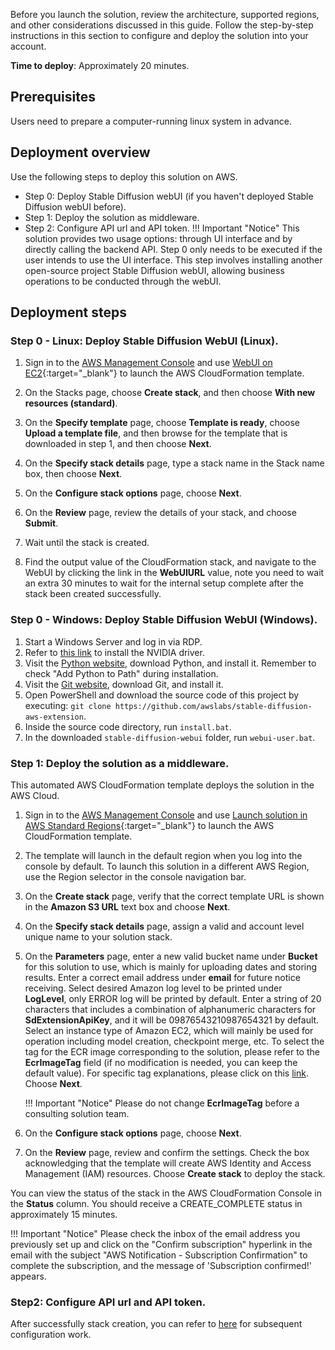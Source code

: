 Before you launch the solution, review the architecture, supported regions, and other considerations discussed in this guide. Follow the step-by-step instructions in this section to configure and deploy the solution into your account.

**Time to deploy**: Approximately 20 minutes.

## Prerequisites
Users need to prepare a computer-running linux system in advance.


## Deployment overview

Use the following steps to deploy this solution on AWS. 

- Step 0: Deploy Stable Diffusion webUI (if you haven't deployed Stable Diffusion webUI before). 
- Step 1: Deploy the solution as middleware.
- Step 2: Configure API url and API token.
!!! Important "Notice" 
    This solution provides two usage options: through UI interface and by directly calling the backend API. Step 0 only needs to be executed if the user intends to use the UI interface. This step involves installing another open-source project Stable Diffusion webUI, allowing business operations to be conducted through the webUI.


## Deployment steps

### Step 0 - Linux: Deploy Stable Diffusion WebUI (Linux).

1. Sign in to the [AWS Management Console](https://console.aws.amazon.com/) and use [WebUI on EC2](https://console.aws.amazon.com/cloudformation/home?#/stacks/create/template?stackName=stable-diffusion-aws&templateURL=https://aws-gcr-solutions-us-east-1.s3.amazonaws.com/extension-for-stable-diffusion-on-aws/ec2.yaml){:target="_blank"} to launch the AWS CloudFormation template.

2. On the Stacks page, choose **Create stack**, and then choose **With new resources (standard)**.

3. On the **Specify template** page, choose **Template is ready**, choose **Upload a template file**, and then browse for the template that is downloaded in step 1, and then choose **Next**.

4. On the **Specify stack details** page, type a stack name in the Stack name box, then choose **Next**.

5. On the **Configure stack options** page, choose **Next**.

6. On the **Review** page, review the details of your stack, and choose **Submit**.

7. Wait until the stack is created.

8. Find the output value of the CloudFormation stack, and navigate to the WebUI by clicking the link in the **WebUIURL** value, note you need to wait an extra 30 minutes to wait for the internal setup complete after the stack been created successfully.

### Step 0 - Windows: Deploy Stable Diffusion WebUI (Windows).
1. Start a Windows Server and log in via RDP.
2. Refer to [this link](https://docs.aws.amazon.com/en_us/AWSEC2/latest/WindowsGuide/install-nvidia-driver.html) to install the NVIDIA driver.
3. Visit the [Python website](https://www.python.org/downloads/release/python-3106/), download Python, and install it. Remember to check "Add Python to Path" during installation.
4. Visit the [Git website](https://git-scm.com/download/win), download Git, and install it.
5. Open PowerShell and download the source code of this project by executing: `git clone https://github.com/awslabs/stable-diffusion-aws-extension`.
6. Inside the source code directory, run `install.bat`.
7. In the downloaded `stable-diffusion-webui` folder, run `webui-user.bat`.


### Step 1: Deploy the solution as a middleware.
This automated AWS CloudFormation template deploys the solution in the AWS Cloud.

1. Sign in to the [AWS Management Console](https://console.aws.amazon.com/) and use [Launch solution in AWS Standard Regions](https://console.aws.amazon.com/cloudformation/home?#/stacks/create/template?stackName=stable-diffusion-aws&templateURL=https://aws-gcr-solutions.s3.amazonaws.com/stable-diffusion-aws-extension-github-mainline/latest/custom-domain/Extension-for-Stable-Diffusion-on-AWS.template.json){:target="_blank"} to launch the AWS CloudFormation template.   
2. The template will launch in the default region when you log into the console by default. To launch this solution in a different AWS Region, use the Region selector in the console navigation bar.
3. On the **Create stack** page, verify that the correct template URL is shown in the **Amazon S3 URL** text box and choose **Next**.

4. On the **Specify stack details** page, assign a valid and account level unique name to your solution stack. 
5. On the **Parameters** page, enter a new valid bucket name under **Bucket** for this solution to use, which is mainly for uploading dates and storing results. Enter a correct email address under **email** for future notice receiving. Select desired Amazon log level to be printed under **LogLevel**, only ERROR log will be printed by default. Enter a string of 20 characters that includes a combination of alphanumeric characters for **SdExtensionApiKey**, and it will be 09876543210987654321 by default. Select an instance type of Amazon EC2, which will mainly be used for operation including model creation, checkpoint merge, etc. To select the tag for the ECR image corresponding to the solution, please refer to the **EcrImageTag** field (if no modification is needed, you can keep the default value). For specific tag explanations, please click on this [link](ecr_image_param.md). Choose **Next**.

    !!! Important "Notice" 
        Please do not change **EcrImageTag** before a consulting solution team.

6. On the **Configure stack options** page, choose **Next**.
7. On the **Review** page, review and confirm the settings. Check the box acknowledging that the template will create AWS Identity and Access Management (IAM) resources. Choose **Create stack** to deploy the stack.

You can view the status of the stack in the AWS CloudFormation Console in the **Status** column. You should receive a CREATE_COMPLETE status in approximately 15 minutes.


!!! Important "Notice" 
    Please check the inbox of the email address you previously set up and click on the "Confirm subscription" hyperlink in the email with the subject "AWS Notification - Subscription Confirmation" to complete the subscription, and the message of 'Subscription confirmed!' appears.


### Step2: Configure API url and API token.
After successfully stack creation, you can refer to [here](../user-guide/multi-user.md) for subsequent configuration work.


<!-- 1. Go to [CloudFormation console](https://console.aws.amazon.com/cloudformation/).

2. Select the root stack of the solution from the stack list, instead of a nested stack. Nested stacks in the list will be labeled as (NESTED) next to their names.

3. Open the **Outputs** tab and locate the values corresponding to **APIGatewayUrl** and **ApiGatewayUrlToken**, and copy them.

4. Open the **Amazon SageMaker** tab in the Stable Diffusion WebUI. Paste the URL obtained in step 3 into the **API URL** text box. Enter the token obtained in step 3 into the **API Token** field. Click **Test Connection** to receive a confirmation message of **Successfully Connected**.

5. Click **Update Setting** to update the configuration file, so that you can receive the corresponding information next time. -->

<!-- ## Future step
After successful stack creation, you can find relevant information in the **Outputs** tab of AWS CloudFormation. -->

